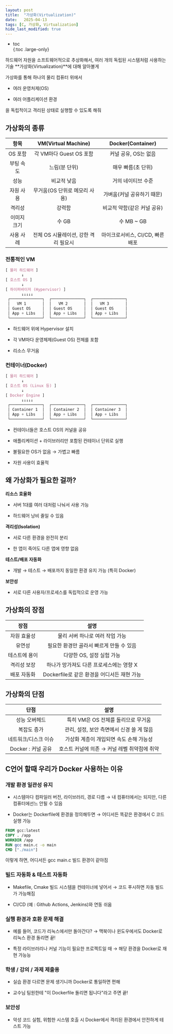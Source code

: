 ```yaml
---
layout: post
title:  "가상화(Virtualization)"
date:   2025-04-13
tags: [C, 가상화, Virtualization]
hide_last_modified: true
---
```


* toc  
{:toc .large-only}

하드웨어 자원을 소프트웨어적으로 추상화해서, 여러 개의 독립된 시스템처럼 사용하는 기술 **가상화(Virtualization)**에 대해 알아볼게

가상화를 통해 하나의 물리 컴퓨터 위에서

- 여러 운영처제(OS)

- 여러 어플리케이션 환경

을 독립적이고 격리된 상태로 실행할 수 있도록 해줘

## 가상화의 종류

| 항목 | VM(Virtual Machine) | Docker(Container) |
|:---:|:---:|:---:|
| OS 포함 | 각 VM마다 Guest OS 포함 | 커널 공유, OS는 없음 |
| 부팅 속도 | 느림(분 단위) | 매우 빠름(초 단위) |
| 성능 | 비교적 낮음 | 거의 네이티브 수준 |
| 자원 사용 | 무거움(OS 단위로 메모리 사용) | 가벼움(커널 공유하기 때문) |
| 격리성 | 강력함 | 비교적 약함(같은 커널 공유) |
| 이미지 크기 | 수 GB | 수 MB ~ GB |
| 사용 사례 | 전체 OS 시뮬레이션, 강한 격리 필요시 | 마이크로서비스, CI/CD, 빠른 배포 |

### 전통적인 VM

~~~css
[ 물리 하드웨어 ]
       ↓
[ 호스트 OS ]
       ↓
[ 하이퍼바이저 (Hypervisor) ]
       ↓↓↓↓↓
 ┌──────────────┐  ┌──────────────┐  ┌──────────────┐
 │   VM 1       │  │   VM 2       │  │   VM 3       │
 │ Guest OS     │  │ Guest OS     │  │ Guest OS     │
 │ App + Libs   │  │ App + Libs   │  │ App + Libs   │
 └──────────────┘  └──────────────┘  └──────────────┘
~~~

- 하드웨어 위에 Hypervisor 설치

- 각 VM마다 운영체제(Guest OS) 전체를 포함

- 리소스 무거움

### 컨테이너(Docker)

~~~css
[ 물리 하드웨어 ]
       ↓
[ 호스트 OS (Linux 등) ]
       ↓
[ Docker Engine ]
       ↓↓↓↓↓
 ┌──────────────┐  ┌──────────────┐  ┌──────────────┐
 │ Container 1  │  │ Container 2  │  │ Container 3  │
 │ App + Libs   │  │ App + Libs   │  │ App + Libs   │
 └──────────────┘  └──────────────┘  └──────────────┘
~~~

- 컨테이너들은 호스트 OS의 커널을 공유

- 애플리케이션 + 라이브러리만 포함된 컨테이너 단위로 실행

- 불필요한 OS가 없음 → 가볍고 빠름

- 자원 사용이 효율적

## 왜 가상화가 필요한 걸까?

**리소스 효율화**

- 서버 1대를 여러 대처럼 나눠서 사용 가능

- 하드웨어 낭비 줄일 수 있음

**격리성(Isolation)**

- 서로 다른 환경을 완전히 분리

- 한 앱이 죽어도 다른 앱에 영향 없음

**테스트/배포 자동화**

- 개발 → 테스트 → 배포까지 동일한 환경 유지 가능 (특히 Docker)

**보안성**

- 서로 다른 사용자/프로세스를 독립적으로 운영 가능

## 가상화의 장점

| 장점 | 설명 |
|:---:|:---:|
| 자원 효율성 | 물리 서버 하나로 여러 작업 가능 |
| 유연성 | 필요한 환경만 골라서 빠르게 만들 수 있음 |
| 테스트에 용이 | 다양한 OS, 설정 실험 가능 |
| 격리성 보장 | 하나가 망가져도 다른 프로세스에는 영향 X |
| 배포 자동화 | Dockerfile로 같은 환경을 어디서든 재현 가능 |

## 가상화의 단점

| 단점 | 설명 |
|:---:|:---:|
| 성능 오버헤드 | 특히 VM은 OS 전체를 돌리므로 무거움 |
| 복잡도 증가 | 관리, 설정, 보안 측면에서 신경 쓸 게 많음 |
| 네트워크/디스크 이슈 | 가상화 계층이 개입되면 속도 손해 가능성 |
| Docker : 커널 공유 | 호스트 커널에 의존 → 커널 레벨 취약점에 취약 |

## C언어 할때 우리가 Docker 사용하는 이유

### 개발 환경 일관성 유지

- 시스템마다 컴파일러 버전, 라이브러리, 경로 다름 → 내 컴퓨터에서는 되지만, 다른 컴퓨터에선느 안될 수 있음

- Docker는 Dockerfile에 환경을 정의해두면 → 어디서든 똑같은 환경에서 C 코드 실행 가능

~~~Dockerfile
FROM gcc:latest
COPY . /app
WORKDIR /app
RUN gcc main.c -o main
CMD ["./main"]
~~~

이렇게 하면, 어디서든 gcc main.c 빌드 환경이 같아짐

### 빌드 자동화 & 테스트 자동화

- Makefile, Cmake 빌드 시스템을 컨테이너에 넣어서 → 코드 푸시하면 자동 빌드가 가능해짐

- CI/CD (예 : Github Actions, Jenkins)와 연동 쉬움

### 실행 환경과 호환 문제 해결

- 예를 들어, 코드가 리눅스에서만 돌아간다? → 맥북이나 윈도우에서도 Docker로 리눅스 환경 돌리면 끝!

- 특정 라이브러리나 커널 기능이 필요한 프로젝트일 때 → 해당 환경을 Docker로 재현 가능능

### 학생 / 강의 / 과제 제출용

- 실습 환경 다르면 문제 생기니까 Docker로 통일하면 편해

- 교수님 팀원한테 "이 Dockerfile 돌리면 됩니다"라고 주면 끝!

### 보안성

- 악성 코드 실험, 위험한 시스템 호출 시 Docker에서 격리된 환경에서 안전하게 테스트 가능